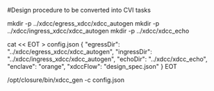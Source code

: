 #Design procedure to be converted into CVI tasks

mkdir -p ../xdcc/egress_xdcc/xdcc_autogen
mkdir -p ../xdcc/ingress_xdcc/xdcc_autogen
mkdir -p ../xdcc/xdcc_echo

cat << EOT > config.json
{
    "egressDir": "../xdcc/egress_xdcc/xdcc_autogen",
    "ingressDir": "../xdcc/ingress_xdcc/xdcc_autogen",
    "echoDir": "../xdcc/xdcc_echo",
    "enclave": "orange",
    "xdccFlow": "design_spec.json"
}
EOT

/opt/closure/bin/xdcc_gen -c config.json
